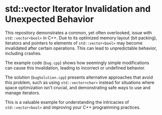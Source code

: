 # std::vector<bool> Iterator Invalidation and Unexpected Behavior
This repository demonstrates a common, yet often overlooked, issue with `std::vector<bool>` in C++.  Due to its optimized memory layout (bit packing), iterators and pointers to elements of `std::vector<bool>` may become invalidated after certain operations. This can lead to unpredictable behavior, including crashes.

The example code (`bug.cpp`) shows how seemingly simple modifications can cause this invalidation, leading to incorrect or undefined behavior.

The solution (`bugSolution.cpp`) presents alternative approaches that avoid this problem, such as using `std::vector<char>` instead for situations where space optimization isn't crucial, and demonstrating safe ways to use and manage iterators.

This is a valuable example for understanding the intricacies of `std::vector<bool>` and improving your C++ programming practices.